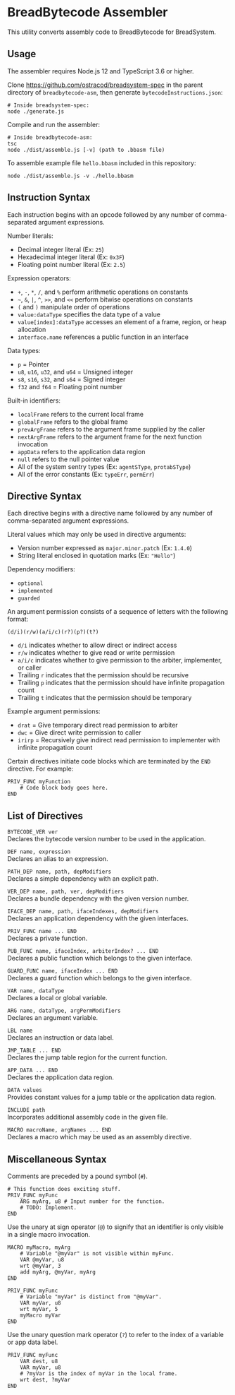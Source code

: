 
# BreadBytecode Assembler

This utility converts assembly code to BreadBytecode for BreadSystem.

## Usage

The assembler requires Node.js 12 and TypeScript 3.6 or higher.

Clone https://github.com/ostracod/breadsystem-spec in the parent directory of `breadbytecode-asm`, then generate `bytecodeInstructions.json`:

```
# Inside breadsystem-spec:
node ./generate.js
```

Compile and run the assembler:

```
# Inside breadbytecode-asm:
tsc
node ./dist/assemble.js [-v] (path to .bbasm file)
```

To assemble example file `hello.bbasm` included in this repository:

```
node ./dist/assemble.js -v ./hello.bbasm
```

## Instruction Syntax

Each instruction begins with an opcode followed by any number of comma-separated argument expressions.

Number literals:

* Decimal integer literal (Ex: `25`)
* Hexadecimal integer literal (Ex: `0x3F`)
* Floating point number literal (Ex: `2.5`)

Expression operators:

* `+`, `-`, `*`, `/`, and `%` perform arithmetic operations on constants
* `~`, `&`, `|`, `^`, `>>`, and `<<` perform bitwise operations on constants
* `(` and `)` manipulate order of operations
* `value:dataType` specifies the data type of a value
* `value[index]:dataType` accesses an element of a frame, region, or heap allocation
* `interface.name` references a public function in an interface

Data types:

* `p` = Pointer
* `u8`, `u16`, `u32`, and `u64` = Unsigned integer
* `s8`, `s16`, `s32`, and `s64` = Signed integer
* `f32` and `f64` = Floating point number

Built-in identifiers:

* `localFrame` refers to the current local frame
* `globalFrame` refers to the global frame
* `prevArgFrame` refers to the argument frame supplied by the caller
* `nextArgFrame` refers to the argument frame for the next function invocation
* `appData` refers to the application data region
* `null` refers to the null pointer value
* All of the system sentry types (Ex: `agentSType`, `protabSType`)
* All of the error constants (Ex: `typeErr`, `permErr`)

## Directive Syntax

Each directive begins with a directive name followed by any number of comma-separated argument expressions.

Literal values which may only be used in directive arguments:

* Version number expressed as `major.minor.patch` (Ex: `1.4.0`)
* String literal enclosed in quotation marks (Ex: `"Hello"`)

Dependency modifiers:

* `optional`
* `implemented`
* `guarded`

An argument permission consists of a sequence of letters with the following format:

`(d/i)(r/w)(a/i/c)(r?)(p?)(t?)`

* `d/i` indicates whether to allow direct or indirect access
* `r/w` indicates whether to give read or write permission
* `a/i/c` indicates whether to give permission to the arbiter, implementer, or caller
* Trailing `r` indicates that the permission should be recursive
* Trailing `p` indicates that the permission should have infinite propagation count
* Trailing `t` indicates that the permission should be temporary

Example argument permissions:

* `drat` = Give temporary direct read permission to arbiter
* `dwc` = Give direct write permission to caller
* `irirp` = Recursively give indirect read permission to implementer with infinite propagation count

Certain directives initiate code blocks which are terminated by the `END` directive. For example:

```
PRIV_FUNC myFunction
    # Code block body goes here.
END
```

## List of Directives

`BYTECODE_VER ver`  
Declares the bytecode version number to be used in the application.

`DEF name, expression`  
Declares an alias to an expression.

`PATH_DEP name, path, depModifiers`  
Declares a simple dependency with an explicit path.

`VER_DEP name, path, ver, depModifiers`  
Declares a bundle dependency with the given version number.

`IFACE_DEP name, path, ifaceIndexes, depModifiers`  
Declares an application dependency with the given interfaces.

`PRIV_FUNC name ... END`  
Declares a private function.

`PUB_FUNC name, ifaceIndex, arbiterIndex? ... END`  
Declares a public function which belongs to the given interface.

`GUARD_FUNC name, ifaceIndex ... END`  
Declares a guard function which belongs to the given interface.

`VAR name, dataType`  
Declares a local or global variable.

`ARG name, dataType, argPermModifiers`  
Declares an argument variable.

`LBL name`  
Declares an instruction or data label.

`JMP_TABLE ... END`  
Declares the jump table region for the current function.

`APP_DATA ... END`  
Declares the application data region.

`DATA values`  
Provides constant values for a jump table or the application data region.

`INCLUDE path`  
Incorporates additional assembly code in the given file.

`MACRO macroName, argNames ... END`  
Declares a macro which may be used as an assembly directive.

## Miscellaneous Syntax

Comments are preceded by a pound symbol (`#`).

```
# This function does exciting stuff.
PRIV_FUNC myFunc
    ARG myArg, u8 # Input number for the function.
    # TODO: Implement.
END
```

Use the unary at sign operator (`@`) to signify that an identifier is only visible in a single macro invocation.

```
MACRO myMacro, myArg
    # Variable "@myVar" is not visible within myFunc.
    VAR @myVar, u8
    wrt @myVar, 3
    add myArg, @myVar, myArg
END

PRIV_FUNC myFunc
    # Variable "myVar" is distinct from "@myVar".
    VAR myVar, u8
    wrt myVar, 5
    myMacro myVar
END
```

Use the unary question mark operator (`?`) to refer to the index of a variable or app data label.

```
PRIV_FUNC myFunc
    VAR dest, u8
    VAR myVar, u8
    # ?myVar is the index of myVar in the local frame.
    wrt dest, ?myVar
END
```


